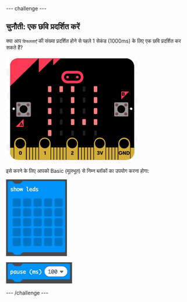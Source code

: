 \--- challenge \---

## चुनौती: एक छवि प्रदर्शित करें

क्या आप `विफलताएँ` की संख्या प्रदर्शित होने से पहले 1 सेकंड (1000ms) के लिए एक छवि प्रदर्शित कर सकते हैं?

![स्क्रीनशॉट](images/frustration-start-img.png)

इसे करने के लिए आपको Basic (मूलभूत) से निम्न ब्लॉकों का उपयोग करना होगा:

![स्क्रीनशॉट](images/frustration-blocks.png)

![स्क्रीनशॉट](images/frustration-blocks2.png)

\--- /challenge \---